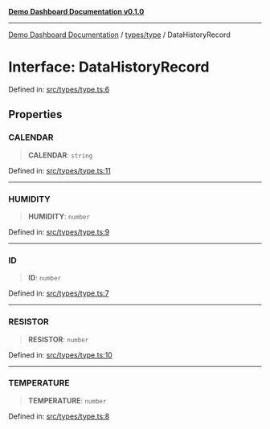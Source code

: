 [**Demo Dashboard Documentation v0.1.0**](../../../README.md)

***

[Demo Dashboard Documentation](../../../modules.md) / [types/type](../README.md) / DataHistoryRecord

# Interface: DataHistoryRecord

Defined in: [src/types/type.ts:6](https://github.com/quanggdungg0609/demo-dashboard/blob/b55cc6ef037a292ef4b8bf41b596e28cace15611/src/types/type.ts#L6)

## Properties

### CALENDAR

> **CALENDAR**: `string`

Defined in: [src/types/type.ts:11](https://github.com/quanggdungg0609/demo-dashboard/blob/b55cc6ef037a292ef4b8bf41b596e28cace15611/src/types/type.ts#L11)

***

### HUMIDITY

> **HUMIDITY**: `number`

Defined in: [src/types/type.ts:9](https://github.com/quanggdungg0609/demo-dashboard/blob/b55cc6ef037a292ef4b8bf41b596e28cace15611/src/types/type.ts#L9)

***

### ID

> **ID**: `number`

Defined in: [src/types/type.ts:7](https://github.com/quanggdungg0609/demo-dashboard/blob/b55cc6ef037a292ef4b8bf41b596e28cace15611/src/types/type.ts#L7)

***

### RESISTOR

> **RESISTOR**: `number`

Defined in: [src/types/type.ts:10](https://github.com/quanggdungg0609/demo-dashboard/blob/b55cc6ef037a292ef4b8bf41b596e28cace15611/src/types/type.ts#L10)

***

### TEMPERATURE

> **TEMPERATURE**: `number`

Defined in: [src/types/type.ts:8](https://github.com/quanggdungg0609/demo-dashboard/blob/b55cc6ef037a292ef4b8bf41b596e28cace15611/src/types/type.ts#L8)
